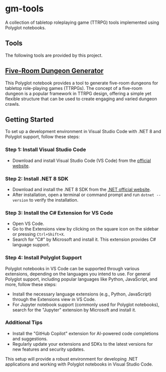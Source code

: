 # gm-tools
A collection of tabletop roleplaying game (TTRPG) tools implemented using Polyglot notebooks.

## Tools

The following tools are provided by this project.

## [Five-Room Dungeon Generator](notebooks/FiveRoomDungeonGenerator/five-room-dungeon-generator.ipynb)
This Polyglot notebook provides a tool to generate five-room dungeons for tabletop role-playing games (TTRPGs). The concept of a five-room dungeon is a popular framework in TTRPG design, offering a simple yet flexible structure that can be used to create engaging and varied dungeon crawls.

## Getting Started
To set up a development environment in Visual Studio Code with .NET 8 and Polyglot support, follow these steps:

### Step 1: Install Visual Studio Code
- Download and install Visual Studio Code (VS Code) from the [official website](https://code.visualstudio.com/).

### Step 2: Install .NET 8 SDK
- Download and install the .NET 8 SDK from the [.NET official website](https://dotnet.microsoft.com/download/dotnet/8.0).
- After installation, open a terminal or command prompt and run `dotnet --version` to verify the installation.

### Step 3: Install the C# Extension for VS Code
- Open VS Code.
- Go to the Extensions view by clicking on the square icon on the sidebar or pressing `Ctrl+Shift+X`.
- Search for "C#" by Microsoft and install it. This extension provides C# language support.

### Step 4: Install Polyglot Support
Polyglot notebooks in VS Code can be supported through various extensions, depending on the languages you intend to use. For general Polyglot support, including popular languages like Python, JavaScript, and more, follow these steps:
- Install the necessary language extensions (e.g., Python, JavaScript) through the Extensions view in VS Code.
- For Jupyter notebook support (commonly used for Polyglot notebooks), search for the "Jupyter" extension by Microsoft and install it.

### Additional Tips
- Install the "GitHub Copilot" extension for AI-powered code completions and suggestions.
- Regularly update your extensions and SDKs to the latest versions for new features and security updates.

This setup will provide a robust environment for developing .NET applications and working with Polyglot notebooks in Visual Studio Code.